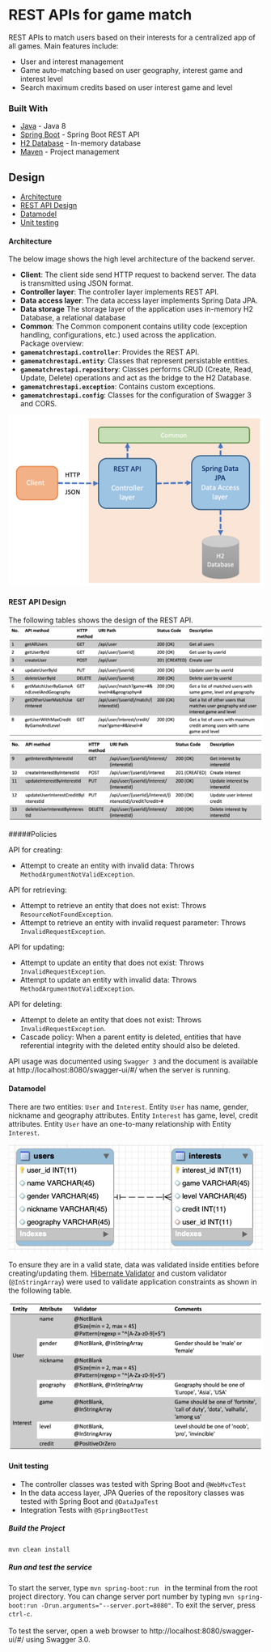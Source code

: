 # REST APIs for game match

REST APIs to match users based on their interests for a centralized app of all games. 
Main features include:
- User and interest management 
- Game auto-matching based on user geography, interest game and interest level
- Search maximum credits based on user interest game and level

### Built With
- [Java](https://www.java.com/en/) - Java 8
- [Spring Boot](https://spring.io/projects/spring-boot) - Spring Boot REST API
- [H2 Database](https://www.h2database.com/html/main.html) - In-memory database
- [Maven](https://maven.apache.org/) - Project management 

## Design

- [Architecture](#architecture)
- [REST API Design](#rest-api-design)
- [Datamodel](#datamodel)
- [Unit testing](#unit-testing)

#### Architecture
The below image shows the high level architecture of the backend server.
- **Client**: The client side send HTTP request to backend server. The data is transmitted using JSON format.
- **Controller layer**: The controller layer implements REST API.
- **Data access layer**: The data access layer implements Spring Data JPA.
- **Data storage** The storage layer of the application uses in-memory H2 Database, a relational database
- **Common**: The Common component contains utility code (exception handling, configurations, etc.) used across the application.
\
Package overview:
- **`gamematchrestapi.controller`**: Provides the REST API.
- **`gamematchrestapi.entity`**: Classes that represent persistable entities.
- **`gamematchrestapi.repository`**: Classes performs CRUD (Create, Read, Update, Delete) operations and act as the bridge to the H2 Database.
- **`gamematchrestapi.exception`**: Contains custom exceptions.
- **`gamematchrestapi.config`**: Classes for the configuration of Swagger 3 and CORS.

![High Level Architecture](docs/images/highlevelArchitecture.png)

#### REST API Design
The following tables shows the design of the REST API. 
![REST API Design1](docs/images/RESTAPI1.png)
![REST API Design2](docs/images/RESTAPI2.png)

#####Policies

API for creating:
+ Attempt to create an entity with invalid data: Throws `MethodArgumentNotValidException`.

API for retrieving:
+ Attempt to retrieve an entity that does not exist: Throws `ResourceNotFoundException`.
+ Attempt to retrieve an entity with invalid request parameter: Throws `InvalidRequestException`.

API for updating:
+ Attempt to update an entity that does not exist: Throws `InvalidRequestException`.
+ Attempt to update an entity with invalid data: Throws `MethodArgumentNotValidException`.

API for deleting:
+ Attempt to delete an entity that does not exist: Throws `InvalidRequestException`.
+ Cascade policy: When a parent entity is deleted, entities that have referential integrity with the deleted entity should also be deleted.

API usage was documented using ``Swagger 3`` and the document is available at http://localhost:8080/swagger-ui/#/ 
when the server is running.

#### Datamodel
There are two entities: `User` and `Interest`. Entity `User` has name, gender, nickname and geography attributes. 
Entity `Interest` has game, level, credit attributes. Entity `User` have an one-to-many relationship with Entity `Interest`.

![Datamodels](docs/images/Datamodels.png)

To ensure they are in a valid state, data was validated inside entities before creating/updating them. 
[Hibernate Validator](http://hibernate.org/validator/) and custom validator (`@InStringArray`) were used to 
validate application constraints as shown in the following table.

![Input validator](docs/images/validator.png)


#### Unit testing

- The controller classes was tested with Spring Boot and ``@WebMvcTest``
- In the data access layer, JPA Queries of the repository classes was tested with Spring Boot and ``@DataJpaTest``
- Integration Tests with ``@SpringBootTest``


##### Build the Project

``
mvn clean install
``

##### Run and test the service
To start the server, type ``
mvn spring-boot:run 
`` in the terminal from the root project directory. You can
change server port number by typing 
``
mvn spring-boot:run -Drun.arguments="--server.port=8080"
``. To exit the server, press ``ctrl-c``.\
\
To test the server, open a web browser to http://localhost:8080/swagger-ui/#/ using Swagger 3.0.

